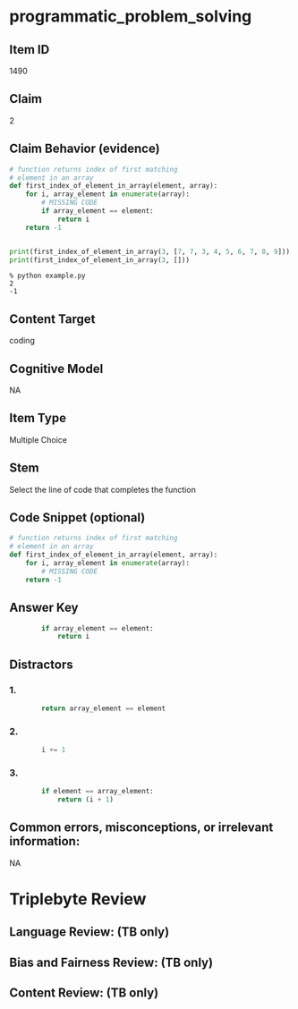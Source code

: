 # programmatic_problem_solving

## Item ID
1490

## Claim
2

## Claim Behavior (evidence)
```python
# function returns index of first matching
# element in an array
def first_index_of_element_in_array(element, array):
    for i, array_element in enumerate(array):
        # MISSING CODE
        if array_element == element:
            return i
    return -1


print(first_index_of_element_in_array(3, [7, 7, 3, 4, 5, 6, 7, 8, 9]))
print(first_index_of_element_in_array(3, []))
```
```
% python example.py
2
-1
```


## Content Target
coding

## Cognitive Model
NA

## Item Type
Multiple Choice

## Stem
Select the line of code that completes the function

## Code Snippet (optional)
```python
# function returns index of first matching 
# element in an array
def first_index_of_element_in_array(element, array):
    for i, array_element in enumerate(array):
        # MISSING CODE
    return -1
```

## Answer Key
```python
        if array_element == element:
            return i
```


## Distractors

### 1.
```python
        return array_element == element
```


### 2.
```python
        i += 1
```


### 3.
```python
        if element == array_element:
            return (i + 1)
```


## Common errors, misconceptions, or irrelevant information:
NA

# Triplebyte Review


## Language Review: (TB only)


## Bias and Fairness Review: (TB only)


## Content Review: (TB only)

